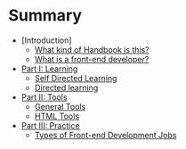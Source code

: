 # Summary

* [Introduction]
	* [What kind of Handbook is this?]()
	* [What is a front-end developer?]()
* [Part I: Learning]()
    * [Self Directed Learning]()
    * [Directed learning]()
* [Part II: Tools]()
    * [General Tools]()
    * [HTML Tools]()
 * [Part III: Practice]()
 	* [Types of Front-end Development Jobs]()
